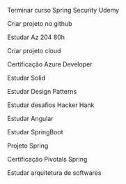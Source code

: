 Terminar curso Spring Security Udemy

Criar projeto no github

Estudar Az 204 80h

Criar projeto cloud

Certificação Azure Developer

Estudar Solid

Estudar Design Patterns

Estudar desafios Hacker Hank

Estudar Angular

Estudar SpringBoot

Projeto Spring

Certificação Pivotals Spring

Estudar arquitetura de softwares